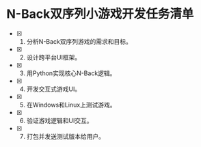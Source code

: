 # N-Back双序列小游戏开发任务清单

- [x] 1. 分析N-Back双序列游戏的需求和目标。
- [x] 2. 设计跨平台UI框架。
- [x] 3. 用Python实现核心N-Back逻辑。
- [x] 4. 开发交互式游戏UI。
- [x] 5. 在Windows和Linux上测试游戏。
- [x] 6. 验证游戏逻辑和UI交互。
- [x] 7. 打包并发送测试版本给用户。
